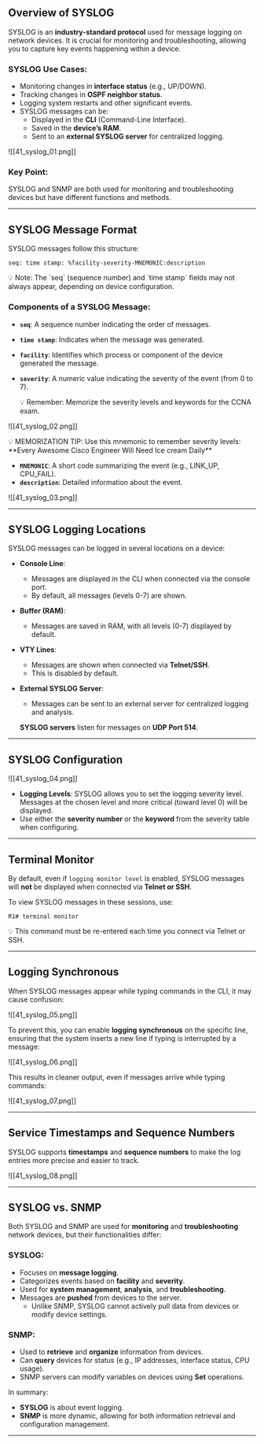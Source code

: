 ## Overview of SYSLOG

SYSLOG is an **industry-standard protocol** used for message logging on network devices. It is crucial for monitoring and troubleshooting, allowing you to capture key events happening within a device.

### SYSLOG Use Cases:
- Monitoring changes in **interface status** (e.g., UP/DOWN).
- Tracking changes in **OSPF neighbor status**.
- Logging system restarts and other significant events.
- SYSLOG messages can be:
  - Displayed in the **CLI** (Command-Line Interface).
  - Saved in the **device’s RAM**.
  - Sent to an **external SYSLOG server** for centralized logging.

![[41_syslog_01.png]]

### Key Point:
SYSLOG and SNMP are both used for monitoring and troubleshooting devices but have different functions and methods.

---

## SYSLOG Message Format

SYSLOG messages follow this structure:

```
seq: time stamp: %facility-severity-MNEMONIC:description
```

<aside>
💡 Note: The `seq` (sequence number) and `time stamp` fields may not always appear, depending on device configuration.
</aside>

### Components of a SYSLOG Message:

- **`seq`**: A sequence number indicating the order of messages.
- **`time stamp`**: Indicates when the message was generated.
- **`facility`**: Identifies which process or component of the device generated the message.
- **`severity`**: A numeric value indicating the severity of the event (from 0 to 7).

    <aside>
    💡 Remember: Memorize the severity levels and keywords for the CCNA exam.
    </aside>

![[41_syslog_02.png]]

<aside>
💡 MEMORIZATION TIP: Use this mnemonic to remember severity levels:
**Every Awesome Cisco Engineer Will Need Ice cream Daily**
</aside>

- **`MNEMONIC`**: A short code summarizing the event (e.g., LINK_UP, CPU_FAIL).
- **`description`**: Detailed information about the event.

![[41_syslog_03.png]]

---

## SYSLOG Logging Locations

SYSLOG messages can be logged in several locations on a device:

- **Console Line**:
  - Messages are displayed in the CLI when connected via the console port.
  - By default, all messages (levels 0-7) are shown.

- **Buffer (RAM)**:
  - Messages are saved in RAM, with all levels (0-7) displayed by default.

- **VTY Lines**:
  - Messages are shown when connected via **Telnet/SSH**.
  - This is disabled by default.

- **External SYSLOG Server**:
  - Messages can be sent to an external server for centralized logging and analysis.
  
  **SYSLOG servers** listen for messages on **UDP Port 514**.

---

## SYSLOG Configuration

![[41_syslog_04.png]]

- **Logging Levels**: SYSLOG allows you to set the logging severity level. Messages at the chosen level and more critical (toward level 0) will be displayed.
- Use either the **severity number** or the **keyword** from the severity table when configuring.

---

## Terminal Monitor

By default, even if `logging monitor level` is enabled, SYSLOG messages will **not** be displayed when connected via **Telnet or SSH**. 

To view SYSLOG messages in these sessions, use:

```
R1# terminal monitor
```

<aside>
💡 This command must be re-entered each time you connect via Telnet or SSH.
</aside>

---

## Logging Synchronous

When SYSLOG messages appear while typing commands in the CLI, it may cause confusion:

![[41_syslog_05.png]]

To prevent this, you can enable **logging synchronous** on the specific line, ensuring that the system inserts a new line if typing is interrupted by a message:

![[41_syslog_06.png]]

This results in cleaner output, even if messages arrive while typing commands:

![[41_syslog_07.png]]

---

## Service Timestamps and Sequence Numbers

SYSLOG supports **timestamps** and **sequence numbers** to make the log entries more precise and easier to track.

![[41_syslog_08.png]]

---

## SYSLOG vs. SNMP

Both SYSLOG and SNMP are used for **monitoring** and **troubleshooting** network devices, but their functionalities differ:

### SYSLOG:
- Focuses on **message logging**.
- Categorizes events based on **facility** and **severity**.
- Used for **system management**, **analysis**, and **troubleshooting**.
- Messages are **pushed** from devices to the server.
  - Unlike SNMP, SYSLOG cannot actively pull data from devices or modify device settings.

### SNMP:
- Used to **retrieve** and **organize** information from devices.
- Can **query** devices for status (e.g., IP addresses, interface status, CPU usage).
- SNMP servers can modify variables on devices using **Set** operations.

In summary:
- **SYSLOG** is about event logging.
- **SNMP** is more dynamic, allowing for both information retrieval and configuration management.

---